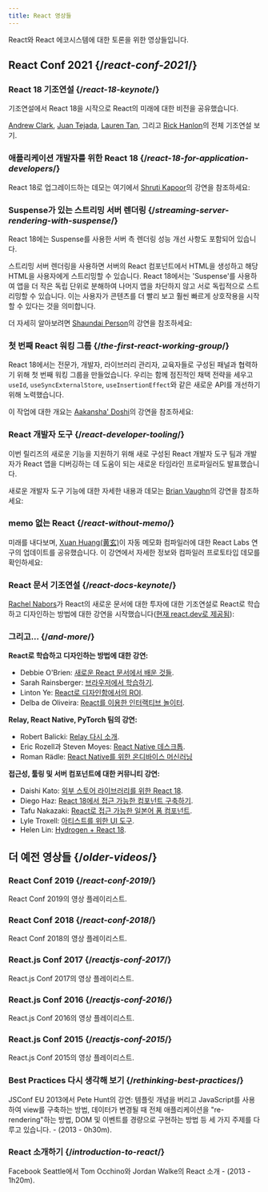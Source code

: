 ```yaml
---
title: React 영상들
---
```


<Intro>

React와 React 에코시스템에 대한 토론을 위한 영상들입니다.

</Intro>

## React Conf 2021 {/*react-conf-2021*/}

### React 18 기조연설 {/*react-18-keynote*/}

기조연설에서 React 18을 시작으로 React의 미래에 대한 비전을 공유했습니다.

[Andrew Clark](https://twitter.com/acdlite), [Juan Tejada](https://twitter.com/_jstejada), [Lauren Tan](https://twitter.com/potetotes), 그리고 [Rick Hanlon](https://twitter.com/rickhanlonii)의 전체 기조연설 보기.

<YouTubeIframe src="https://www.youtube.com/embed/FZ0cG47msEk" title="YouTube video player" />

### 애플리케이션 개발자를 위한 React 18 {/*react-18-for-application-developers*/}

React 18로 업그레이드하는 데모는 여기에서 [Shruti Kapoor](https://twitter.com/shrutikapoor08)의 강연을 참조하세요:

<YouTubeIframe src="https://www.youtube.com/embed/ytudH8je5ko" title="YouTube video player" />

### Suspense가 있는 스트리밍 서버 렌더링 {/*streaming-server-rendering-with-suspense*/}

React 18에는 Suspense를 사용한 서버 측 렌더링 성능 개선 사항도 포함되어 있습니다.

스트리밍 서버 렌더링을 사용하면 서버의 React 컴포넌트에서 HTML을 생성하고 해당 HTML을 사용자에게 스트리밍할 수 있습니다. React 18에서는 'Suspense'를 사용하여 앱을 더 작은 독립 단위로 분해하여 나머지 앱을 차단하지 않고 서로 독립적으로 스트리밍할 수 있습니다. 이는 사용자가 콘텐츠를 더 빨리 보고 훨씬 빠르게 상호작용을 시작할 수 있다는 것을 의미합니다.

더 자세히 알아보려면 [Shaundai Person](https://twitter.com/shaundai)의 강연을 참조하세요:

<YouTubeIframe src="https://www.youtube.com/embed/pj5N-Khihgc" title="YouTube video player" />

### 첫 번째 React 워킹 그룹 {/*the-first-react-working-group*/}

React 18에서는 전문가, 개발자, 라이브러리 관리자, 교육자들로 구성된 패널과 협력하기 위해 첫 번째 워킹 그룹을 만들었습니다. 우리는 함께 점진적인 채택 전략을 세우고 `useId`, `useSyncExternalStore`, `useInsertionEffect`와 같은 새로운 API를 개선하기 위해 노력했습니다.

이 작업에 대한 개요는 [Aakansha' Doshi](https://twitter.com/aakansha1216)의 강연을 참조하세요:

<YouTubeIframe src="https://www.youtube.com/embed/qn7gRClrC9U" title="YouTube video player" />

### React 개발자 도구 {/*react-developer-tooling*/}

이번 릴리즈의 새로운 기능을 지원하기 위해 새로 구성된 React 개발자 도구 팀과 개발자가 React 앱을 디버깅하는 데 도움이 되는 새로운 타임라인 프로파일러도 발표했습니다.

새로운 개발자 도구 기능에 대한 자세한 내용과 데모는 [Brian Vaughn](https://twitter.com/brian_d_vaughn)의 강연을 참조하세요:

<YouTubeIframe src="https://www.youtube.com/embed/oxDfrke8rZg" title="YouTube video player" />

### memo 없는 React {/*react-without-memo*/}

미래를 내다보며, [Xuan Huang(黄玄)](https://twitter.com/Huxpro)이 자동 메모화 컴파일러에 대한 React Labs 연구의 업데이트를 공유했습니다. 이 강연에서 자세한 정보와 컴파일러 프로토타입 데모를 확인하세요:

<YouTubeIframe src="https://www.youtube.com/embed/lGEMwh32soc" title="YouTube video player" />

### React 문서 기조연설 {/*react-docs-keynote*/}

[Rachel Nabors](https://twitter.com/rachelnabors)가 React의 새로운 문서에 대한 투자에 대한 기조연설로 React로 학습하고 디자인하는 방법에 대한 강연을 시작했습니다([현재 react.dev로 제공됨](/blog/2023/03/16/introducing-react-dev)):

<YouTubeIframe src="https://www.youtube.com/embed/mneDaMYOKP8" title="YouTube video player" />

### 그리고... {/*and-more*/}

**React로 학습하고 디자인하는 방법에 대한 강연:**

* Debbie O'Brien: [새로운 React 문서에서 배운 것들](https://youtu.be/-7odLW_hG7s).
* Sarah Rainsberger: [브라우저에서 학습하기](https://youtu.be/5X-WEQflCL0).
* Linton Ye: [React로 디자인함에서의 ROI](https://youtu.be/7cPWmID5XAk).
* Delba de Oliveira: [React를 이용한 인터랙티브 놀이터](https://youtu.be/zL8cz2W0z34).

**Relay, React Native, PyTorch 팀의 강연:**

* Robert Balicki: [Relay 다시 소개](https://youtu.be/lhVGdErZuN4).
* Eric Rozell과 Steven Moyes: [React Native 데스크톱](https://youtu.be/9L4FFrvwJwY).
* Roman Rädle: [React Native를 위한 온디바이스 머신러닝](https://youtu.be/NLj73vrc2I8)

**접근성, 툴링 및 서버 컴포넌트에 대한 커뮤니티 강연:**

* Daishi Kato: [외부 스토어 라이브러리를 위한 React 18](https://youtu.be/oPfSC5bQPR8).
* Diego Haz: [React 18에서 접근 가능한 컴포넌트 구축하기](https://youtu.be/dcm8fjBfro8).
* Tafu Nakazaki: [React로 접근 가능한 일본어 폼 컴포넌트](https://youtu.be/S4a0QlsH0pU).
* Lyle Troxell: [아티스트를 위한 UI 도구](https://youtu.be/b3l4WxipFsE).
* Helen Lin: [Hydrogen + React 18](https://youtu.be/HS6vIYkSNks).

## 더 예전 영상들 {/*older-videos*/}

### React Conf 2019 {/*react-conf-2019*/}

React Conf 2019의 영상 플레이리스트.
<YouTubeIframe title="React Conf 2019" src="https://www.youtube-nocookie.com/embed/playlist?list=PLPxbbTqCLbGHPxZpw4xj_Wwg8-fdNxJRh" />

### React Conf 2018 {/*react-conf-2018*/}

React Conf 2018의 영상 플레이리스트.
<YouTubeIframe title="React Conf 2018" src="https://www.youtube-nocookie.com/embed/playlist?list=PLPxbbTqCLbGE5AihOSExAa4wUM-P42EIJ" />

### React.js Conf 2017 {/*reactjs-conf-2017*/}

React.js Conf 2017의 영상 플레이리스트.
<YouTubeIframe title="React.js Conf 2017" src="https://www.youtube-nocookie.com/embed/playlist?list=PLb0IAmt7-GS3fZ46IGFirdqKTIxlws7e0" />

### React.js Conf 2016 {/*reactjs-conf-2016*/}

React.js Conf 2016의 영상 플레이리스트.
<YouTubeIframe title="React.js Conf 2016" src="https://www.youtube-nocookie.com/embed/playlist?list=PLb0IAmt7-GS0M8Q95RIc2lOM6nc77q1IY" />

### React.js Conf 2015 {/*reactjs-conf-2015*/}

React.js Conf 2015의 영상 플레이리스트.
<YouTubeIframe title="React.js Conf 2015" src="https://www.youtube-nocookie.com/embed/playlist?list=PLb0IAmt7-GS1cbw4qonlQztYV1TAW0sCr" />

### Best Practices 다시 생각해 보기 {/*rethinking-best-practices*/}

JSConf EU 2013에서 Pete Hunt의 강연: 템플릿 개념을 버리고 JavaScript를 사용하여 view를 구축하는 방법, 데이터가 변경될 때 전체 애플리케이션을 "re-rendering"하는 방법, DOM 및 이벤트를 경량으로 구현하는 방법 등 세 가지 주제를 다루고 있습니다. - (2013 - 0h30m).
<YouTubeIframe title="Pete Hunt: React: Rethinking Best Practices - JSConf EU 2013" src="https://www.youtube-nocookie.com/embed/x7cQ3mrcKaY" />

### React 소개하기 {/*introduction-to-react*/}

Facebook Seattle에서 Tom Occhino와 Jordan Walke의 React 소개 - (2013 - 1h20m).
<YouTubeIframe title="Tom Occhino and Jordan Walke introduce React at Facebook Seattle" src="https://www.youtube-nocookie.com/embed/XxVg_s8xAms" />
